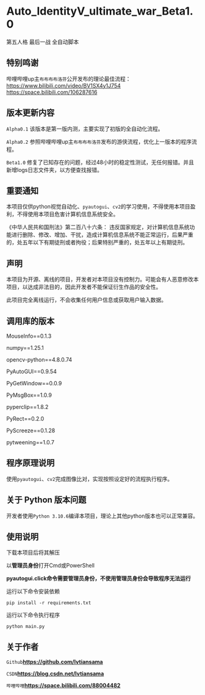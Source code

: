 # Auto_IdentityV_ultimate_war_Beta1.0

第五人格 最后一战 全自动脚本

## 特别鸣谢
哔哩哔哩up主`布布布布洛芬`公开发布的理论最佳流程：
https://www.bilibili.com/video/BV1SX4y1J754
https://space.bilibili.com/106287616

## 版本更新内容

`Alpha0.1`
该版本是第一版内测，主要实现了初版的全自动化流程。

`Alpha0.2`
参照哔哩哔哩up主`布布布布洛芬`发布的游侠流程，优化上一版本的程序流程。

`Beta1.0`
修复了已知存在的问题，经过48小时的稳定性测试，无任何报错。并且新增logs日志文件夹，以方便查找报错。

## 重要通知

本项目仅供python视觉自动化、`pyautogui`、`cv2`的学习使用，不得使用本项目盈利，不得使用本项目危害计算机信息系统安全。

《中华人民共和国刑法》第二百八十六条： 违反国家规定，对计算机信息系统功能进行删除、修改、增加、干扰，造成计算机信息系统不能正常运行，后果严重的，处五年以下有期徒刑或者拘役；后果特别严重的，处五年以上有期徒刑。

## 声明

本项目为开源、离线的项目，开发者对本项目没有控制力。可能会有人恶意修改本项目，以达成非法目的，因此开发者不能保证衍生作品的安全性。

此项目完全离线运行，不会收集任何用户信息或获取用户输入数据。

## 调用库的版本

MouseInfo==0.1.3

numpy==1.25.1

opencv-python==4.8.0.74

PyAutoGUI==0.9.54

PyGetWindow==0.0.9

PyMsgBox==1.0.9

pyperclip==1.8.2

PyRect==0.2.0

PyScreeze==0.1.28

pytweening==1.0.7

## 程序原理说明

使用`pyautogui`、`cv2`完成图像比对，实现按照设定好的流程执行程序。

## 关于 Python 版本问题

开发者使用`Python 3.10.6`编译本项目，理论上其他python版本也可以正常兼容。


## 使用说明

下载本项目后将其解压

以**管理员身份**打开Cmd或PowerShell

**pyautogui.click命令需要管理员身份，不使用管理员身份会导致程序无法运行**

运行以下命令安装依赖
```
pip install -r requirements.txt
```

运行以下命令执行程序
```
python main.py
```

## 关于作者

`Github`**https://github.com/lvtiansama**

`CSDN`**https://blog.csdn.net/lvtiansama**

`哔哩哔哩`**https://space.bilibili.com/88004482**
